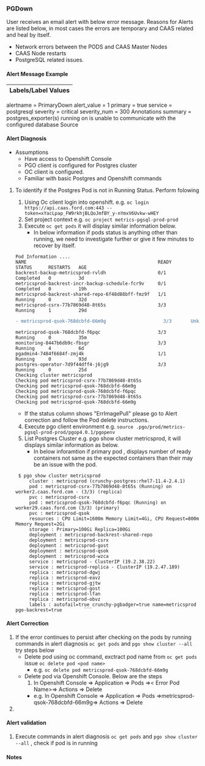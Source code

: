 
### PGDown 

User receives an email alert with below error message.  Reasons for Alerts are listed below,  in most cases the errors are temporary and CAAS related and heal by itself. 
- Network errors between the PODS and CAAS Master Nodes
- CAAS Node restarts
- PostgreSQL related issues.
#### Alert Message Example


| Labels/Label Values |
| -------------------------------------------- |
alertname = PrimaryDown
alert_value = 1
primary = true
service = postgresql
severity = critical
severity_num = 300
Annotations
summary = postgres_exporter(s) running on is unable to communicate with the configured database
Source

#### Alert Diagnosis

-  Assumptions
   -  Have access to Openshift Console
   -  PGO client is configured for Postgres cluster
   -  OC client is configured.
   -  Familiar with basic Postgres and Openshift commands

1. To identify if the Postgres Pod is not in Running Status. Perform folowing 

   1. Using Oc client login into openshift.  e.g. ``` oc login https://api.caas.ford.com:443 --token=xYacLpap_FW9rkhjBLQoJmfBY_y-nYmxV6Uvkw-wHEY ```
   1. Set project context e.g. ``` oc project metrics-pgsql-prod-prod ```
   1. Execute ``` oc get pods ``` it will display similar information below. 
      - In below information if pods status is anything other than running, we need to investigate further or give it few minutes to recover by itself. 
  
     ```
    Pod Information ....
    NAME                                                READY     STATUS      RESTARTS   AGE
    backrest-backup-metricsprod-rvldh                   0/1       Completed   0          3d
    metricsprod-backrest-incr-backup-schedule-fcr9v     0/1       Completed   0          19h
    metricsprod-backrest-shared-repo-6f48d88bff-fmz9f   1/1       Running     0          32d
    metricsprod-csrx-77b7869d48-8t65s                   3/3       Running     1          29d
    ```
     ```diff
    - metricsprod-qsok-768dcbfd-66m9g                     3/3       Unknown     0          25d 
   ```
    ```
    metricsprod-qsok-768dcbfd-f6pqc                     3/3       Running     0          35m
    monitoring-8447b6db9c-fbsgr                         3/3       Running     4          6d
    pgadmin4-7484f6684f-zmj4k                           1/1       Running     0          93d
    postgres-operator-7d9f44dff4-j6jg9                  3/3       Running     0          25d
    Checking cluster metricsprod 
    Checking pod metricsprod-csrx-77b7869d48-8t65s 
    Checking pod metricsprod-qsok-768dcbfd-66m9g 
    Checking pod metricsprod-qsok-768dcbfd-f6pqc 
    Checking pod metricsprod-csrx-77b7869d48-8t65s 
    Checking pod metricsprod-qsok-768dcbfd-66m9g 
   ```
      - If the status column shows "ErrImagePull" please go to Alert correction and follow the Pod delete instructions. 
   
    4.  Execute pgo client environment e.g. ``` source .pgo/prod/metrics-pgsql-prod-prod/pgop4.0.1/pgopenv ```
   1. List  Postgres Cluster e.g. pgo show cluster metricsprod,  it will displays similar information as below.
        - In below inforamtion if primary pod , displays number of ready containers not same as the expected containers than their may be an issue with the pod. 
   ```
    $ pgo show cluster metricsprod
        cluster : metricsprod (crunchy-postgres:rhel7-11.4-2.4.1)
        pod : metricsprod-csrx-77b7869d48-8t65s (Running) on worker2.caas.ford.com - (3/3) (replica) 
        pvc : metricsprod-csrx
        pod : metricsprod-qsok-768dcbfd-f6pqc (Running) on worker29.caas.ford.com (3/3) (primary)
        pvc : metricsprod-qsok
        resources : CPU Limit=1600m Memory Limit=4Gi, CPU Request=800m Memory Request=2Gi
        storage : Primary=100Gi Replica=100Gi
        deployment : metricsprod-backrest-shared-repo
        deployment : metricsprod-csrx
        deployment : metricsprod-gost
        deployment : metricsprod-qsok
        deployment : metricsprod-wzca
        service : metricsprod - ClusterIP (19.2.38.22)
        service : metricsprod-replica - ClusterIP (19.2.47.189)
        replica : metricsprod-dgwj
        replica : metricsprod-eavz
        replica : metricsprod-gjtw
        replica : metricsprod-gost
        replica : metricsprod-lfan
        replica : metricsprod-obvz
        labels : autofail=true crunchy-pgbadger=true name=metricsprod pgo-backrest=true        ```
   ```
#### Alert Correction   

1.  If the error continues to persist after checking on the pods by running commands in alert diagnosis ``` oc get pods ``` and ``` pgo show cluster --all ``` try steps below
    - Delete pod using oc command, exctract pod name from ``` oc get pods ``` issue ``` oc delete pod <pod name> ``` 
        -   e.g.  ``` oc delete pod metricsprod-qsok-768dcbfd-66m9g ```
    - Delete pod via Openshift Console.  Below are the steps
      1.  In Openshift Console ⇒ Application ⇒ Pods ⇒< Error Pod Name>⇒ Actions ⇒ Delete
        -   e.g. In Openshift Console ⇒ Application ⇒ Pods ⇒metricsprod-qsok-768dcbfd-66m9g⇒ Actions ⇒ Delete
 1.          
####  Alert validation  
1. Execute commands in alert diagnosis ``` oc get pods ``` and ``` pgo show cluster --all ``` , check if pod is in running


#### Notes

